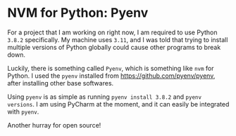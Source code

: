 # NVM for Python: Pyenv

For a project that I am working on right now, I am required to use Python `3.8.2` specifically. My machine uses `3.11`, and I was told that trying to install multiple versions of Python globally could cause other programs to break down.

Luckily, there is something called `Pyenv`, which is something like `nvm` for Python. I used the `pyenv` installed from https://github.com/pyenv/pyenv, after installing other base softwares.

Using `pyenv` is as simple as running `pyenv install 3.8.2` and `pyenv versions`. I am using PyCharm at the moment, and it can easily be integrated with `pyenv`.

Another hurray for open source!